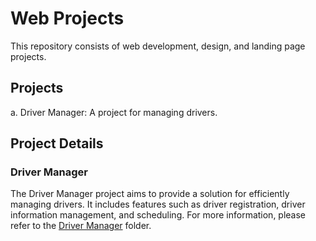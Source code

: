 # Web Projects

This repository consists of web development, design, and landing page projects.

## Projects

a. Driver Manager: A project for managing drivers.

## Project Details

### Driver Manager

The Driver Manager project aims to provide a solution for efficiently managing drivers. It includes features such as driver registration, driver information management, and scheduling. For more information, please refer to the [Driver Manager](driver-manager) folder.
